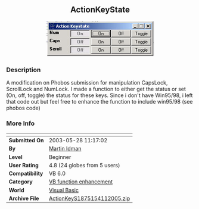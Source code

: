 ﻿<div align="center">

## ActionKeyState

<img src="PIC2003528536351905.jpg">
</div>

### Description

A modification on Phobos submission for manipulation CapsLock, ScrollLock and NumLock. I made a function to either get the status or set (On, off, toggle) the status for these keys. Since i don't have Win95/98, i left that code out but feel free to enhance the function to include win95/98 (see phobos code)
 
### More Info
 


<span>             |<span>
---                |---
**Submitted On**   |2003-05-28 11:17:02
**By**             |[Martin Idman](https://github.com/Planet-Source-Code/PSCIndex/blob/master/ByAuthor/martin-idman.md)
**Level**          |Beginner
**User Rating**    |4.8 (24 globes from 5 users)
**Compatibility**  |VB 6\.0
**Category**       |[VB function enhancement](https://github.com/Planet-Source-Code/PSCIndex/blob/master/ByCategory/vb-function-enhancement__1-25.md)
**World**          |[Visual Basic](https://github.com/Planet-Source-Code/PSCIndex/blob/master/ByWorld/visual-basic.md)
**Archive File**   |[ActionKeyS1875154112005\.zip](https://github.com/Planet-Source-Code/martin-idman-actionkeystate__1-45771/archive/master.zip)








